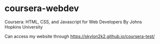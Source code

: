 # coursera-webdev
Coursera: HTML, CSS, and Javascript for Web Developers
By Johns Hopkins University

Can access my website through https://skylon2k2.github.io/coursera-test/

